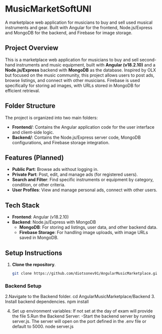 # MusicMarketSoftUNI

A marketplace web application for musicians to buy and sell used musical instruments and gear. Built with Angular for the frontend, Node.js/Express and MongoDB for the backend, and Firebase for image storage.

## Project Overview

This is a marketplace web application for musicians to buy and sell second-hand instruments and music equipment, built with **Angular (v18.2.10)** and a **Node.js/Express** backend with **MongoDB** as the database. Inspired by OLX but focused on the music community, this project allows users to post ads, browse listings, and connect with other musicians. Firebase is used specifically for storing ad images, with URLs stored in MongoDB for efficient retrieval.

## Folder Structure

The project is organized into two main folders:

- **Frontend/**: Contains the Angular application code for the user interface and client-side logic.
- **Backend/**: Contains the Node.js/Express server code, MongoDB configurations, and Firebase storage integration.

## Features (Planned)

- **Public Part**: Browse ads without logging in.
- **Private Part**: Post, edit, and manage ads (for registered users).
- **Search and Filter**: Find specific instruments or equipment by category, condition, or other criteria.
- **User Profiles**: View and manage personal ads, connect with other users.

## Tech Stack

- **Frontend**: Angular (v18.2.10)
- **Backend**: Node.js/Express with MongoDB
  - **MongoDB**: For storing ad listings, user data, and other backend data.
  - **Firebase Storage**: For handling image uploads, with image URLs saved in MongoDB.

## Setup Instructions

1. **Clone the repository**.
   ```bash
   git clone https://github.com/diotsonev91/AngularMusicMarketplace.git

### Backend Setup
2.Navigate to the Backend folder. 
	cd AngularMusicMarketplace/Backend
3. Install backend dependencies.
  npm install

4. Set up environment variables:
 If not set at the day of exam will provide the file 
5.Run the Backend Server:
  -Start the backend server by running server.js. The server will open on the port defined in the .env file or default to 5000.
  node server.js





